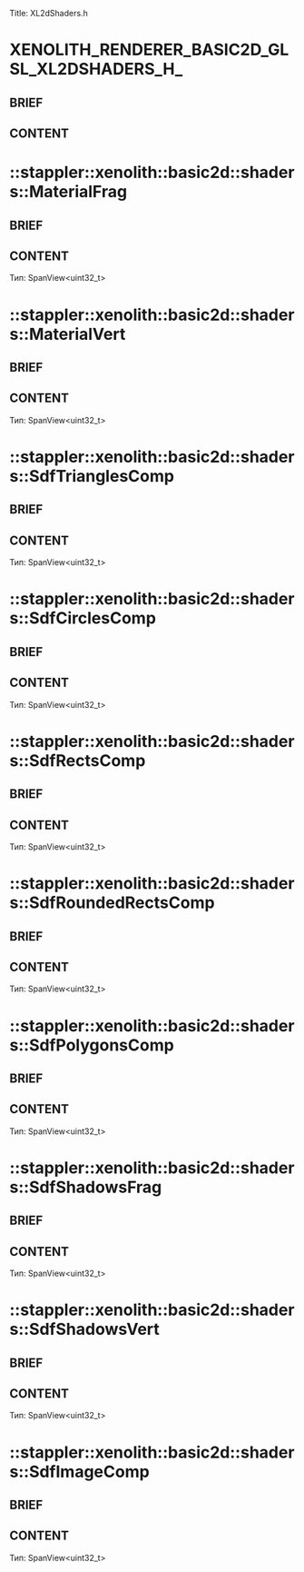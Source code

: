 Title: XL2dShaders.h


# XENOLITH_RENDERER_BASIC2D_GLSL_XL2DSHADERS_H_

## BRIEF

## CONTENT


# ::stappler::xenolith::basic2d::shaders::MaterialFrag

## BRIEF

## CONTENT

Тип: SpanView<uint32_t>


# ::stappler::xenolith::basic2d::shaders::MaterialVert

## BRIEF

## CONTENT

Тип: SpanView<uint32_t>


# ::stappler::xenolith::basic2d::shaders::SdfTrianglesComp

## BRIEF

## CONTENT

Тип: SpanView<uint32_t>


# ::stappler::xenolith::basic2d::shaders::SdfCirclesComp

## BRIEF

## CONTENT

Тип: SpanView<uint32_t>


# ::stappler::xenolith::basic2d::shaders::SdfRectsComp

## BRIEF

## CONTENT

Тип: SpanView<uint32_t>


# ::stappler::xenolith::basic2d::shaders::SdfRoundedRectsComp

## BRIEF

## CONTENT

Тип: SpanView<uint32_t>


# ::stappler::xenolith::basic2d::shaders::SdfPolygonsComp

## BRIEF

## CONTENT

Тип: SpanView<uint32_t>


# ::stappler::xenolith::basic2d::shaders::SdfShadowsFrag

## BRIEF

## CONTENT

Тип: SpanView<uint32_t>


# ::stappler::xenolith::basic2d::shaders::SdfShadowsVert

## BRIEF

## CONTENT

Тип: SpanView<uint32_t>


# ::stappler::xenolith::basic2d::shaders::SdfImageComp

## BRIEF

## CONTENT

Тип: SpanView<uint32_t>
